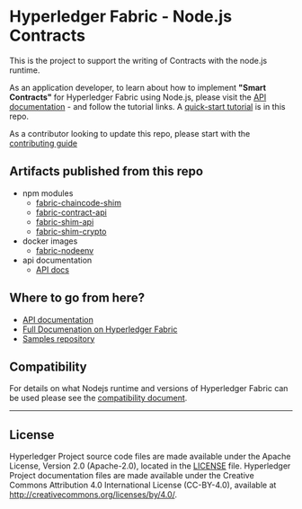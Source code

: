 # Hyperledger Fabric - Node.js Contracts

This is the project to support the writing of Contracts with the node.js runtime. 

As an application developer, to learn about how to implement **"Smart Contracts"** for Hyperledger Fabric using Node.js, please visit the [API documentation](https://fabric-shim.github.io/) - and follow the tutorial links. A [quick-start tutorial](TUTORIAL.md) is in this repo.

As a contributor looking to update this repo, please start with the [contributing guide](CONTRIBUTING.md)

## Artifacts published from this repo

- npm modules
    - [fabric-chaincode-shim](https://www.npmjs.com/package/fabric-chaincode-shim)
    - [fabric-contract-api](https://www.npmjs.com/package/fabric-contract-api)
    - [fabric-shim-api](https://www.npmjs.com/package/fabric-shim-api)
    - [fabric-shim-crypto](https://www.npmjs.com/package/fabric-shim-crypto)
- docker images
    - [fabric-nodeenv](https://hub.docker.com/r/hyperledger/fabric-nodeenv)
- api documentation
    - [API docs](https://fabric-shim.github.io/)    

## Where to go from here?

- [API documentation](https://fabric-shim.github.io/)
- [Full Documenation on Hyperledger Fabric](https://hyperledger-fabric.readthedocs.io/en/release-1.4/)
- [Samples repository](https://github.com/hyperledger/fabric-samples)

## Compatibility

For details on what Nodejs runtime and versions of Hyperledger Fabric can be used please see the [compatibility document](COMPATIBILITY.md).

---

## License <a name="license"></a>

Hyperledger Project source code files are made available under the Apache
License, Version 2.0 (Apache-2.0), located in the [LICENSE](LICENSE) file.
Hyperledger Project documentation files are made available under the Creative
Commons Attribution 4.0 International License (CC-BY-4.0), available at http://creativecommons.org/licenses/by/4.0/.